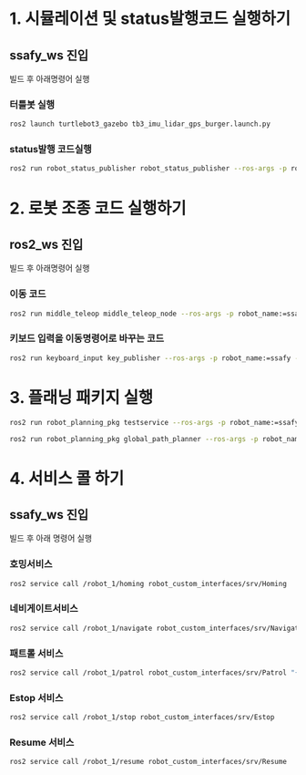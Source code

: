 # 1. 시뮬레이션 및 status발행코드 실행하기

## ssafy_ws 진입

빌드 후 아래명령어 실행


### 터틀봇 실행
```bash
ros2 launch turtlebot3_gazebo tb3_imu_lidar_gps_burger.launch.py
```

### status발행 코드실행
```bash
ros2 run robot_status_publisher robot_status_publisher --ros-args -p robot_name:=ssafy -p robot_number:=1
```

# 2. 로봇 조종 코드 실행하기

## ros2_ws 진입

빌드 후 아래명령어 실행

### 이동 코드
```bash
ros2 run middle_teleop middle_teleop_node --ros-args -p robot_name:=ssafy -p robot_number:=1
```

### 키보드 입력을 이동명령어로 바꾸는 코드
```bash
ros2 run keyboard_input key_publisher --ros-args -p robot_name:=ssafy -p robot_number:=1
```

# 3. 플래닝 패키지 실행

```bash
ros2 run robot_planning_pkg testservice --ros-args -p robot_name:=ssafy -p robot_number:=1
```

```bash
ros2 run robot_planning_pkg global_path_planner --ros-args -p robot_name:=ssafy -p robot_number:=1
```


# 4. 서비스 콜 하기

## ssafy_ws 진입

빌드 후 아래 명령어 실행

### 호밍서비스
```bash
ros2 service call /robot_1/homing robot_custom_interfaces/srv/Homing
```

### 네비게이트서비스
```bash
ros2 service call /robot_1/navigate robot_custom_interfaces/srv/Navigate "{goal: {x: 304412.94040598295, y: 3892840.5655467883, theta: 0.0}}"
```

### 패트롤 서비스
```bash
ros2 service call /robot_1/patrol robot_custom_interfaces/srv/Patrol "{goals: [{x: 304410.5991357809, y: 3892836.2283385303, theta: 0.0}, {x: 304411.54326689156, y: 3892845.3441660292, theta: 0.0}, {x: 304413.21575799957, y: 3892843.983522342, theta: 0.0}]}"
```
### Estop 서비스
```bash
ros2 service call /robot_1/stop robot_custom_interfaces/srv/Estop
```

### Resume 서비스
```bash
ros2 service call /robot_1/resume robot_custom_interfaces/srv/Resume
```
